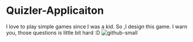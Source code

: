 # Quizler-Applicaiton
I love to play simple games since I was a kid. So ,I design this game. I warn you, those questions is little bit hard :D
![github-small]()
